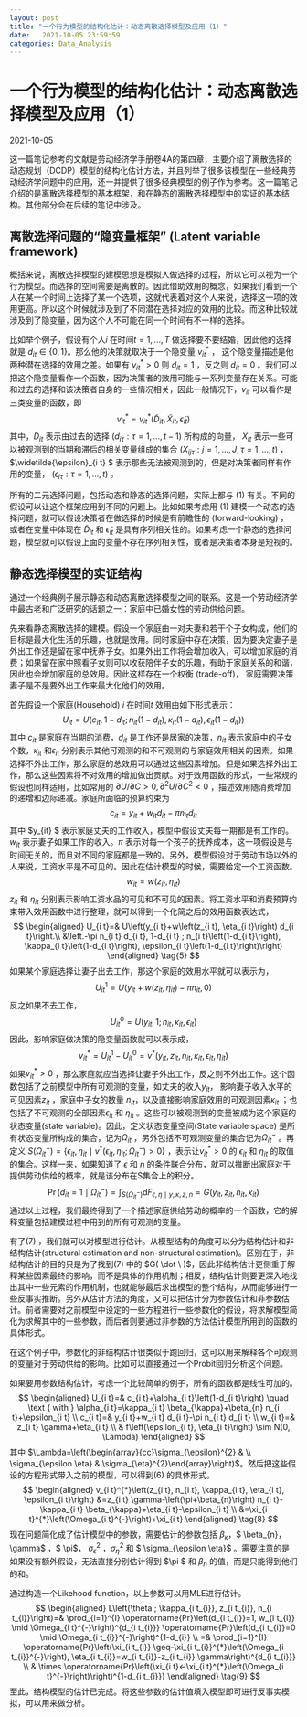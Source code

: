 ```yaml
---
layout: post
title: "一个行为模型的结构化估计：动态离散选择模型及应用（1）"
date:   2021-10-05 23:59:59
categories: Data_Analysis
---
```




# 一个行为模型的结构化估计：动态离散选择模型及应用（1）

2021-10-05

这一篇笔记参考的文献是劳动经济学手册卷4A的第四章，主要介绍了离散选择的动态规划（DCDP）模型的结构化估计方法，并且列举了很多该模型在一些经典劳动经济学问题中的应用，还一并提供了很多经典模型的例子作为参考。这一篇笔记介绍的是离散选择模型的基本框架，和在静态的离散选择模型中的实证的基本结构。其他部分会在后续的笔记中涉及。



## 离散选择问题的“隐变量框架” (Latent variable framework)

概括来说，离散选择模型的建模思想是模拟人做选择的过程，所以它可以视为一个行为模型。而选择的空间需要是离散的。因此借助效用的概念，如果我们看到一个人在某一个时间上选择了某一个选项，这就代表着对这个人来说，选择这一项的效用更高。所以这个时候就涉及到了不同潜在选择对应的效用的比较。而这种比较就涉及到了隐变量，因为这个人不可能在同一个时间有不一样的选择。

比如举个例子，假设有个人$i$ 在时间$t = 1,...,T$ 做选择要不要结婚，因此他的选择就是 $d_{i t} \in\{0,1\}$。那么他的决策就取决于一个隐变量 $v_{it}^{*}$ ， 这个隐变量描述是他两种潜在选择的效用之差。如果有 $v_{it}^*>0$ 则  $d_{it}=1$ ，反之则  $d_{it}=0$ 。我们可以把这个隐变量看作一个函数，因为决策者的效用可能与一系列变量存在关系。可能和过去的选择和该决策者自身的一些情况相关，因此一般情况下，$v_{it}$  可以看作是三类变量的函数，即 
$$
v_{it}^ *= v_{i t}^{*}\left(\tilde{D}_{i t}, \tilde{X}_{i t}, \widetilde{\epsilon}_{i t}\right)
\tag{1}
$$
其中，$\tilde{D}_{i t}$ 表示由过去的选择 $\left(d_{i \tau}: \tau=1, \ldots, t-1\right)$ 所构成的向量， $\tilde{X}_{i t}$ 表示一些可以被观测到的当期和滞后的相关变量组成的集合 $\left(X_{i j \tau}: j=1, \ldots, J ; \tau = 1,...,t\right)$ ， $\widetilde{\epsilon}_{i t} $ 表示那些无法被观测到的，但是对决策者同样有作用的变量， $\left(\epsilon_{i \tau}: \tau=1, \ldots, t\right)$ 。

所有的二元选择问题，包括动态和静态的选择问题，实际上都与 $(1)$ 有关。不同的假设可以让这个框架应用到不同的问题上。比如如果考虑用 $(1)$ 建模一个动态的选择问题，就可以假设决策者在做选择的时候是有前瞻性的 (forward-looking) ， 或者在变量中体现在 $\tilde{D}_{i t}$ 和 $\widetilde{\epsilon}_{i t}$ 是具有序列相关性的。如果考虑一个静态的选择问题，模型就可以假设上面的变量不存在序列相关性，或者是决策者本身是短视的。



## 静态选择模型的实证结构

通过一个经典例子展示静态和动态离散选择模型之间的联系。这是一个劳动经济学中最古老和广泛研究的话题之一：家庭中已婚女性的劳动供给问题。

先来看静态离散选择的建模。假设一个家庭由一对夫妻和若干个子女构成，他们的目标是最大化生活的乐趣，也就是效用。同时家庭中存在决策，因为要决定妻子是外出工作还是留在家中抚养子女。如果外出工作将会增加收入，可以增加家庭的消费；如果留在家中照看子女则可以收获陪伴子女的乐趣，有助于家庭关系的和谐，因此也会增加家庭的总效用。因此这样存在一个权衡 (trade-off)， 家庭需要决策妻子是不是要外出工作来最大化他们的效用。

首先假设一个家庭(Household) $i$ 在时间$t$  效用由如下形式表示：
$$
U_{i t}=U\left(c_{i t}, 1-d_{i t} ; n_{i t}\left(1-d_{i t}\right), \kappa_{i t}\left(1-d_{i t}\right), \epsilon_{i t}\left(1-d_{i t}\right)\right)
\tag{2}
$$
其中 $c_{it}$ 是家庭在当期的消费，$d_{it}$ 是工作还是居家的决策，$n_{it}$ 表示家庭中的子女个数，$\kappa_{i t}$ 和$\epsilon_{it}$ 分别表示其他可观测的和不可观测的与家庭效用相关的因素。如果选择不外出工作，那么家庭的总效用可以通过这些因素增加。但是如果选择外出工作，那么这些因素将不对效用的增加做出贡献。对于效用函数的形式，一些常规的假设也同样适用，比如常用的 $\partial U / \partial C>0, \partial^{2} U / \partial C^{2}<0$ ，描述效用随消费增加的递增和边际递减。家庭所面临的预算约束为
$$
c_{i t}=y_{i t}+w_{i t} d_{i t}-\pi n_{i t} d_{i t}
\tag{3}
$$
其中 $y_{it} $ 表示家庭丈夫的工作收入，模型中假设丈夫每一期都是有工作的。$w_{it }$  表示妻子如果工作的收入。$\pi$ 表示对每一个孩子的抚养成本，这一项假设是与时间无关的，而且对不同的家庭都是一致的。另外，模型假设对于劳动市场以外的人来说，工资水平是不可见的。因此在估计模型的时候，需要给定一个工资函数。
$$
w_{i t}=w\left(z_{i t}, \eta_{i t}\right)
\tag{4}
$$
$z_{it}$ 和 $\eta_{it}$ 分别表示影响工资水品的可见和不可见的因素。将工资水平和消费预算约束带入效用函数中进行整理，就可以得到一个化简之后的效用函数表达式，
$$
\begin{aligned}
U_{i t}=& U\left(y_{i t}+w\left(z_{i t}, \eta_{i t}\right) d_{i t}\right.\\
&\left.-\pi n_{i t} d_{i t}, 1-d_{i t} ; n_{i t}\left(1-d_{i t}\right), \kappa_{i t}\left(1-d_{i t}\right), \epsilon_{i t}\left(1-d_{i t}\right)\right)
\end{aligned}
\tag{5}
$$
如果某个家庭选择让妻子出去工作，那这个家庭的效用水平就可以表示为，
$$
U_{i t}^{1}=U\left(y_{i t}+w\left(z_{i t}, \eta_{i t}\right)-\pi n_{i t}, 0\right)
$$
反之如果不去工作，
$$
U_{i t}^{0}=U\left(y_{i t}, 1 ; n_{i t}, \kappa_{i t}, \epsilon_{i t}\right)
$$
因此，影响家庭做决策的隐变量函数就可以表示成，
$$
v_{i t}^{*}=U_{it}^1-U_{it}^0=v^{*}\left(y_{i t}, z_{i t}, n_{i t}, \kappa_{i t}, \epsilon_{i t}, \eta_{i t}\right)
\tag{6}
$$
如果$v_{it}^*>0$ ，那么家庭就应当选择让妻子外出工作，反之则不外出工作。这个函数包括了之前模型中所有可观测的变量，如丈夫的收入$y_{it}$， 影响妻子收入水平的可见因素$z_{it}$ ，家庭中子女的数量 $n_{it}$，以及直接影响家庭效用的可观测因素$\kappa_{it}$ ；也包括了不可观测的全部因素$\epsilon_{it}$ 和 $\eta_{it}$ 。这些可以被观测到的变量被成为这个家庭的状态变量(state variable)。因此，定义状态变量空间(State variable space) 是所有状态变量所构成的集合，记为$\Omega_{it}$ ，另外包括不可观测变量的集合记为$\Omega_{it}^-$ 。再定义 $S\left(\Omega_{i t}^{-}\right)=\left\{\epsilon_{i t}, \eta_{i t} \mid v^{*}\left(\epsilon_{i t}, \eta_{i t} ; \Omega_{i t}^{-}\right)>0\right\}$ ，表示让$v_{it}^*>0$ 的 $\epsilon_{it}$ 和 $\eta_{it}$ 的取值的集合。这样一来，如果知道了 $\epsilon_{}$ 和 $\eta_{}$ 的条件联合分布，就可以推断出家庭对于提供劳动供给的概率，就是该分布在S集合上的积分。
$$
\operatorname{Pr}\left(d_{i t}=1 \mid \Omega_{i t}^{-}\right)=\int_{S\left(\Omega_{i t}^{-}\right)} \mathrm{d} F_{\epsilon, \eta \mid y, \kappa, z, n}=G\left(y_{i t}, z_{i t}, n_{i t}, \kappa_{i t}\right)
\tag{7}
$$
通过以上过程，我们最终得到了一个描述家庭供给劳动的概率的一个函数，它的解释变量包括建模过程中用到的所有可观测的变量。

有了$(7)$ ，我们就可以对模型进行估计。从模型结构的角度可以分为结构估计和非结构估计(structural estimation and non-structural estimation)。区别在于，非结构估计的目的只是为了找到$(7)$ 中的 $G( \dot \ )$，因此非结构估计更侧重于解释某些因素最终的影响，而不是具体的作用机制；相反，结构估计则要更深入地找出其中一些元素的作用机制，也就能够最后求出模型的整个结构，从而能够进行一些反事实推断。另外从估计方法的角度，又可以把估计分为参数估计和非参数估计。前者需要对之前模型中设定的一些方程进行一些参数化的假设，将求解模型简化为求解其中的一些参数，而后者则要通过非参数的方法估计模型所用到的函数的具体形式。

在这个例子中，参数化的非结构估计很类似于跑回归，这可以用来解释各个可观测的变量对于劳动供给的影响。比如可以直接通过一个Probit回归分析这个问题。

如果要用参数结构估计，考虑一个比较简单的例子，所有的函数都是线性可加的。
$$
\begin{aligned}
U_{i t}=& c_{i t}+\alpha_{i t}\left(1-d_{i t}\right) \quad \text { with } \alpha_{i t}=\kappa_{i t} \beta_{\kappa}+\beta_{n} n_{i t}+\epsilon_{i t} \\
c_{i t}=& y_{i t}+w_{i t} d_{i t}-\pi n_{i t} d_{i t} \\
w_{i t}=& z_{i t} \gamma+\eta_{i t} \\
& f\left(\epsilon_{i t}, \eta_{i t}\right) \sim N(0, \Lambda)
\end{aligned}
$$
其中 $\Lambda=\left(\begin{array}{cc}\sigma_{\epsilon}^{2} & \\ \sigma_{\epsilon \eta} & \sigma_{\eta}^{2}\end{array}\right)$。然后把这些假设的方程形式带入之前的模型，可以得到$(6)$ 的具体形式。
$$
\begin{aligned}
v_{i t}^{*}\left(z_{i t}, n_{i t}, \kappa_{i t}, \eta_{i t}, \epsilon_{i t}\right) &=z_{i t} \gamma-\left(\pi+\beta_{n}\right) n_{i t}-\kappa_{i t} \beta_{\kappa}+\eta_{i t}-\epsilon_{i t} \\
&=\xi_{i t}^{*}\left(\Omega_{i t}^{-}\right)+\xi_{i t}
\end{aligned}
\tag{8}
$$
现在问题简化成了估计模型中的参数，需要估计的参数包括 $\beta_{\kappa}$，$ \beta_{n}$，$\gamma$ ，$ \pi$， $\sigma_{\epsilon}^{2}$ ，$\sigma_{\eta}^{2}$ 和 $ \sigma_{\epsilon \eta}$ 。需要注意的是如果没有额外假设，无法直接分别估计得到 $\pi $ 和 $\beta_n$ 的值，而是只能得到他们的和。

通过构造一个Likehood function，以上参数可以用MLE进行估计。
$$
\begin{aligned}
L\left(\theta ; \kappa_{i t_{i}}, z_{i t_{i}}, n_{i t_{i}}\right)=& \prod_{i=1}^{I} \operatorname{Pr}\left(d_{i t_{i}}=1, w_{i t_{i}} \mid \Omega_{i t}^{-}\right)^{d_{i t_{i}}} \operatorname{Pr}\left(d_{i t_{i}}=0 \mid \Omega_{i t_{i}}^{-}\right)^{1-d_{i}} \\
=& \prod_{i=1}^{I} \operatorname{Pr}\left(\xi_{i t_{i}} \geq-\xi_{i t_{i}}^{*}\left(\Omega_{i t_{i}}^{-}\right), \eta_{i t_{i}}=w_{i t_{i}}-z_{i t_{i}} \gamma\right)^{d_{i t_{i}}} \\
& \times \operatorname{Pr}\left(\xi_{i t}<-\xi_{i t}^{*}\left(\Omega_{i t}^{-}\right)\right)^{1-d_{i t_{i}}}
\end{aligned}
\tag{9}
$$
至此，结构模型的估计已完成。将这些参数的估计值填入模型即可进行反事实模拟，可以用来做分析。

